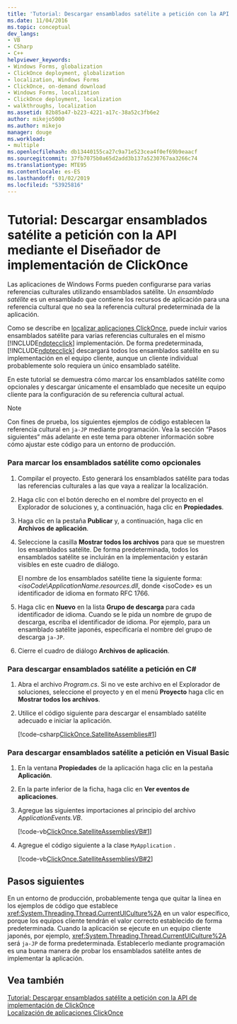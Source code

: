```yaml
---
title: 'Tutorial: Descargar ensamblados satélite a petición con la API mediante el Diseñador de implementación de ClickOnce | Microsoft Docs'
ms.date: 11/04/2016
ms.topic: conceptual
dev_langs:
- VB
- CSharp
- C++
helpviewer_keywords:
- Windows Forms, globalization
- ClickOnce deployment, globalization
- localization, Windows Forms
- ClickOnce, on-demand download
- Windows Forms, localization
- ClickOnce deployment, localization
- walkthroughs, localization
ms.assetid: 82b85a47-b223-4221-a17c-38a52c3fb6e2
author: mikejo5000
ms.author: mikejo
manager: douge
ms.workload:
- multiple
ms.openlocfilehash: db13440155ca27c9a71e523cea4f0ef69b9eaacf
ms.sourcegitcommit: 37fb7075b0a65d2add3b137a5230767aa3266c74
ms.translationtype: MTE95
ms.contentlocale: es-ES
ms.lasthandoff: 01/02/2019
ms.locfileid: "53925816"
---
```

# <a name="walkthrough-download-satellite-assemblies-on-demand-with-the-clickonce-deployment-api-using-the-designer"></a>Tutorial: Descargar ensamblados satélite a petición con la API mediante el Diseñador de implementación de ClickOnce
Las aplicaciones de Windows Forms pueden configurarse para varias referencias culturales utilizando ensamblados satélite. Un *ensamblado satélite* es un ensamblado que contiene los recursos de aplicación para una referencia cultural que no sea la referencia cultural predeterminada de la aplicación.  
  
 Como se describe en [localizar aplicaciones ClickOnce](../deployment/localizing-clickonce-applications.md), puede incluir varios ensamblados satélite para varias referencias culturales en el mismo [!INCLUDE[ndptecclick](../deployment/includes/ndptecclick_md.md)] implementación. De forma predeterminada, [!INCLUDE[ndptecclick](../deployment/includes/ndptecclick_md.md)] descargará todos los ensamblados satélite en su implementación en el equipo cliente, aunque un cliente individual probablemente solo requiera un único ensamblado satélite.  
  
 En este tutorial se demuestra cómo marcar los ensamblados satélite como opcionales y descargar únicamente el ensamblado que necesite un equipo cliente para la configuración de su referencia cultural actual.  
  
> [!NOTE]
>  Con fines de prueba, los siguientes ejemplos de código establecen la referencia cultural en `ja-JP` mediante programación. Vea la sección “Pasos siguientes“ más adelante en este tema para obtener información sobre cómo ajustar este código para un entorno de producción.  
  
### <a name="to-mark-satellite-assemblies-as-optional"></a>Para marcar los ensamblados satélite como opcionales  
  
1.  Compilar el proyecto. Esto generará los ensamblados satélite para todas las referencias culturales a las que vaya a realizar la localización.  
  
2.  Haga clic con el botón derecho en el nombre del proyecto en el Explorador de soluciones y, a continuación, haga clic en **Propiedades**.  
  
3.  Haga clic en la pestaña **Publicar** y, a continuación, haga clic en **Archivos de aplicación**.  
  
4.  Seleccione la casilla **Mostrar todos los archivos** para que se muestren los ensamblados satélite. De forma predeterminada, todos los ensamblados satélite se incluirán en la implementación y estarán visibles en este cuadro de diálogo.  
  
     El nombre de los ensamblados satélite tiene la siguiente forma: *\<isoCode\ApplicationName.resources.dll*, donde \<isoCode> es un identificador de idioma en formato RFC 1766.  
  
5.  Haga clic en **Nuevo** en la lista **Grupo de descarga** para cada identificador de idioma. Cuando se le pida un nombre de grupo de descarga, escriba el identificador de idioma. Por ejemplo, para un ensamblado satélite japonés, especificaría el nombre del grupo de descarga `ja-JP`.  
  
6.  Cierre el cuadro de diálogo **Archivos de aplicación**.  
  
### <a name="to-download-satellite-assemblies-on-demand-in-c"></a>Para descargar ensamblados satélite a petición en C# 
  
1.  Abra el archivo *Program.cs*. Si no ve este archivo en el Explorador de soluciones, seleccione el proyecto y en el menú **Proyecto** haga clic en **Mostrar todos los archivos**.  
  
2.  Utilice el código siguiente para descargar el ensamblado satélite adecuado e iniciar la aplicación.  
  
     [!code-csharp[ClickOnce.SatelliteAssemblies#1](../deployment/codesnippet/CSharp/walkthrough-downloading-satellite-assemblies-on-demand-with-the-clickonce-deployment-api-using-the-designer_1.cs)]  
  
### <a name="to-download-satellite-assemblies-on-demand-in-visual-basic"></a>Para descargar ensamblados satélite a petición en Visual Basic  
  
1.  En la ventana **Propiedades** de la aplicación haga clic en la pestaña **Aplicación**.  
  
2.  En la parte inferior de la ficha, haga clic en **Ver eventos de aplicaciones**.  
  
3.  Agregue las siguientes importaciones al principio del archivo *ApplicationEvents.VB*.  
  
     [!code-vb[ClickOnce.SatelliteAssembliesVB#1](../deployment/codesnippet/VisualBasic/walkthrough-downloading-satellite-assemblies-on-demand-with-the-clickonce-deployment-api-using-the-designer_2.vb)]  
  
4.  Agregue el código siguiente a la clase `MyApplication` .  
  
     [!code-vb[ClickOnce.SatelliteAssembliesVB#2](../deployment/codesnippet/VisualBasic/walkthrough-downloading-satellite-assemblies-on-demand-with-the-clickonce-deployment-api-using-the-designer_3.vb)]  
  
## <a name="next-steps"></a>Pasos siguientes  
 En un entorno de producción, probablemente tenga que quitar la línea en los ejemplos de código que establece <xref:System.Threading.Thread.CurrentUICulture%2A> en un valor específico, porque los equipos cliente tendrán el valor correcto establecido de forma predeterminada. Cuando la aplicación se ejecute en un equipo cliente japonés, por ejemplo, <xref:System.Threading.Thread.CurrentUICulture%2A> será `ja-JP` de forma predeterminada. Establecerlo mediante programación es una buena manera de probar los ensamblados satélite antes de implementar la aplicación.  
  
## <a name="see-also"></a>Vea también  
 [Tutorial: Descargar ensamblados satélite a petición con la API de implementación de ClickOnce](../deployment/walkthrough-downloading-satellite-assemblies-on-demand-with-the-clickonce-deployment-api.md)   
 [Localización de aplicaciones ClickOnce](../deployment/localizing-clickonce-applications.md)
